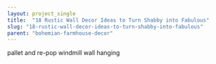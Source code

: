 ```yaml
---
layout: project_single
title:  "18 Rustic Wall Decor Ideas to Turn Shabby into Fabulous"
slug: "18-rustic-wall-decor-ideas-to-turn-shabby-into-fabulous"
parent: "bohemian-farmhouse-decor"
---
```

pallet and re-pop windmill wall hanging